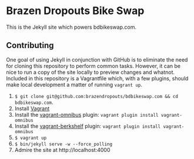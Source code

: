 # Brazen Dropouts Bike Swap

This is the Jekyll site which powers bdbikeswap.com.

## Contributing

One goal of using Jekyll in conjunction with GitHub is to eliminate the need for cloning this repository to perform common tasks.
However, it can be nice to run a copy of the site locally to preview changes and whatnot.
Included in this repository is a Vagrantfile which, with a few plugins, should make local development a matter of running `vagrant up`.

1. `$ git clone git@github.com:brazendropouts/bdbikeswap.com && cd bdbikeswap.com`.
1. Install [Vagrant](http://www.vagrantup.com/downloads.html)
2. Install the [vagrant-omnibus](https://github.com/schisamo/vagrant-omnibus) plugin: `vagrant plugin install vagrant-omnibus`
3. Install the [vagrant-berkshelf](https://github.com/berkshelf/vagrant-berkshelf) plugin: `vagrant plugin install vagrant-omnibus`
4. `$ vagrant up`
5. `$ bin/jekyll serve -w --force_polling`
6. Admire the site at http://localhost:4000
